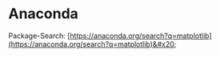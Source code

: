 # Anaconda

Package-Search: [https://anaconda.org/search?q=matplotlib](https://anaconda.org/search?q=matplotlib)&#x20;

